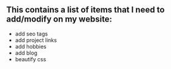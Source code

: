 ## This contains a list of items that I need to add/modify on my website:
- add seo tags
- add project links
- add hobbies
- add blog
- beautify css
